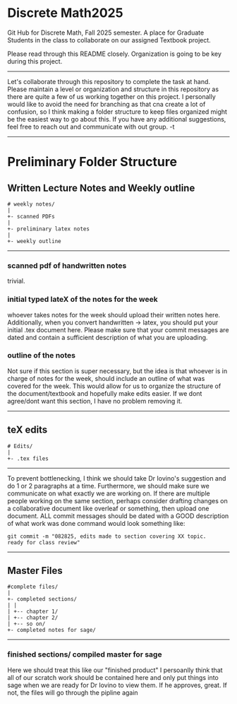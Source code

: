 # Discrete Math2025

Git Hub for Discrete Math, Fall 2025 semester. A place for Graduate Students in the class to collaborate on our assigned Textbook project.

Please read through this README closely. Organization is going to be key during this project.

---

Let's collaborate through this repository to complete the task at hand. Please maintain a level or organization and structure in this repository as there are quite a few of us working together on this project. 
I personally would like to avoid the need for branching as that cna create a lot of confusion, so I think making a folder structure to keep files organized might be the easiest way to go about this.
If you have any additional suggestions, feel free to reach out and communicate with out group.
                                                      -t

---
                                                    
# Preliminary Folder Structure


## Written Lecture Notes and Weekly outline
```
# weekly notes/
|
+- scanned PDFs
|  
+- preliminary latex notes
|
+- weekly outline
```
---
### scanned pdf of handwritten notes
trivial.
### initial typed lateX of the notes for the week
whoever takes notes for the week should upload their written notes here.
Additionally, when you convert handwritten -> latex, you should put your initial .tex document here.
Please make sure that your commit messages are dated and contain a sufficient description of what you are uploading.
### outline of the notes
Not sure if this section is super necessary, but the idea is that whoever is in charge of notes for the week, should include an outline of what was covered for the week. This would allow for us to organize the structure of the document/textbook and hopefully make edits easier.
If we dont agree/dont want this section, I have no problem removing it.

---

## teX edits


```
# Edits/
|
+- .tex files
```
---
To prevent bottlenecking, I think we should take Dr Iovino's suggestion and do 1 or 2 paragraphs at a time. Furthermore, we should make sure we communicate on what exactly we are working on. If there are multiple people working on the same section, perhaps consider drafting changes on a collaborative document like overleaf or something, then upload one document.
ALL commit messages should be dated with a GOOD description of what work was done
 command would look something like:
 ```
git commit -m "082825, edits made to section covering XX topic.
ready for class review"
```

---

## Master Files
```
#complete files/
|
+- completed sections/
| |
| +-- chapter 1/
| +-- chapter 2/
| +-- so on/
+- completed notes for sage/
```

---

### finished sections/ compiled master for sage
Here we should treat this like our "finished product" 
I persoanlly think that all of our scratch work should be contained here and only put things into sage when we are ready for Dr Iovino to view them. If he approves, great. If not, the files will go through the pipline again
